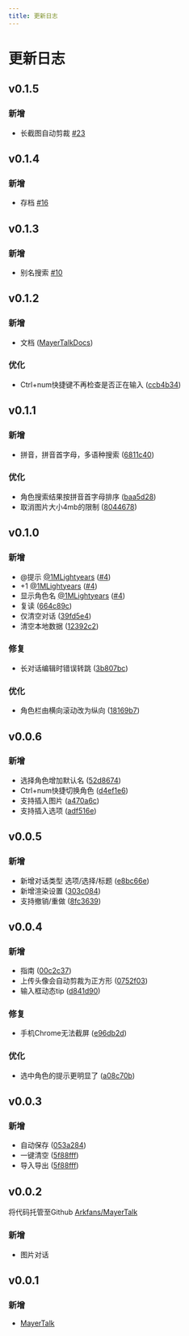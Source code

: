 ```yaml
---
title: 更新日志
---
```


# 更新日志

## v0.1.5

### 新增

- 长截图自动剪裁 [#23](https://github.com/Arkfans/MayerTalk/pull/23)

## v0.1.4

### 新增

- 存档 [#16](https://github.com/Arkfans/MayerTalk/pull/16)

## v0.1.3

### 新增

- 别名搜索 [#10](https://github.com/Arkfans/MayerTalk/pull/10)

## v0.1.2

### 新增

- 文档 ([MayerTalkDocs](https://github.com/Arkfans/MayerTalkDocs))

### 优化

- Ctrl+num快捷键不再检查是否正在输入
  ([ccb4b34](https://github.com/Arkfans/MayerTalk/commit/ccb4b34c9d0285c285a8e20acbe522297db633a3))

## v0.1.1

### 新增

- 拼音，拼音首字母，多语种搜索
  ([6811c40](https://github.com/Arkfans/MayerTalk/commit/bc7639cdfe4dea48a1bf64cb1e4bd3c306100354))

### 优化

- 角色搜索结果按拼音首字母排序
  ([baa5d28](https://github.com/Arkfans/MayerTalk/commit/baa5d28326204812aae3b8482c5bd7fc4667a29b))
- 取消图片大小4mb的限制
  ([8044678](https://github.com/Arkfans/MayerTalk/commit/8044678aa11bb9ded146a92b403adcd073442cde))

## v0.1.0

### 新增

- @提示 [@1MLightyears](https://github.com/1MLightyears) ([#4](https://github.com/Arkfans/MayerTalk/pull/4))
- +1 [@1MLightyears](https://github.com/1MLightyears) ([#4](https://github.com/Arkfans/MayerTalk/pull/4))
- 显示角色名 [@1MLightyears](https://github.com/1MLightyears) ([#4](https://github.com/Arkfans/MayerTalk/pull/4))
- 复读 ([664c89c](https://github.com/Arkfans/MayerTalk/commit/664c89ce4e0f67902c455c5190f0db9c05116040))
- 仅清空对话 ([39fd5e4](https://github.com/Arkfans/MayerTalk/commit/39fd5e45d58b8f84785eb0183bd7d402ee39e82b))
- 清空本地数据 ([12392c2](https://github.com/Arkfans/MayerTalk/commit/12392c2cc0ce010a3b5ef30adc29eb19bc9ed00c))

### 修复

- 长对话编辑时错误转跳 ([3b807bc](https://github.com/Arkfans/MayerTalk/commit/3b807bcf0a5654c83c2156b79f2d7550e6baa91a))

### 优化

- 角色栏由横向滚动改为纵向
  ([18169b7](https://github.com/Arkfans/MayerTalk/commit/18169b7911943d36f6097d7fc69a6614d28e20fe))

## v0.0.6

### 新增

- 选择角色增加默认名 ([52d8674](https://github.com/Arkfans/MayerTalk/commit/52d8674762c224583bdeda9538d64ba6971f253d))
- Ctrl+num快捷切换角色 ([d4ef1e6](https://github.com/Arkfans/MayerTalk/commit/d4ef1e6f5b6d74feb9eea98ae257068f8a7c2791))
- 支持插入图片 ([a470a6c](https://github.com/Arkfans/MayerTalk/commit/a470a6ca5fa763ed26e8d6d820adb733f95b4861))
- 支持插入选项 ([adf516e](https://github.com/Arkfans/MayerTalk/commit/adf516e97834937747b516980d17169477e79859))

## v0.0.5

### 新增

- 新增对话类型
  选项/选择/标题 ([e8bc66e](https://github.com/Arkfans/MayerTalk/commit/e8bc66e68cb4532580f34b9e92851fbe55e6aa8f))
- 新增渲染设置 ([303c084](https://github.com/Arkfans/MayerTalk/commit/303c084aefbb9137d8214a735a51b735e6993daa))
- 支持撤销/重做 ([8fc3639](https://github.com/Arkfans/MayerTalk/commit/8fc3639f2abfbbb159b82643e2fe21a5d103b445))

## v0.0.4

### 新增

- 指南 ([00c2c37](https://github.com/Arkfans/MayerTalk/commit/00c2c37b1671bea16791e59a4e9b63f6ae8bb74d))
- 上传头像会自动剪裁为正方形
  ([0752f03](https://github.com/Arkfans/MayerTalk/commit/0752f032aac8e8bbc213876932380a3e482da552))
- 输入框动态tip ([d841d90](https://github.com/Arkfans/MayerTalk/commit/d841d90dff95f267f8a29bd0362980aaf218e013))

### 修复

- 手机Chrome无法截屏 ([e96db2d](https://github.com/Arkfans/MayerTalk/commit/e96db2da2a89b50674f660825dda20a4d481d144))

### 优化

- 选中角色的提示更明显了
  ([a08c70b](https://github.com/Arkfans/MayerTalk/commit/a08c70b0cedce7193ae5d9786052c52cb618d33d))

## v0.0.3

### 新增

- 自动保存 ([053a284](https://github.com/Arkfans/MayerTalk/commit/053a2847488ea0547bfc0ed7f4d1c779bf890d24))
- 一键清空 ([5f88fff](https://github.com/Arkfans/MayerTalk/commit/5f88fff824ff07f27c744f554843bb6cab679f81))
- 导入导出 ([5f88fff](https://github.com/Arkfans/MayerTalk/commit/5f88fff824ff07f27c744f554843bb6cab679f81))

## v0.0.2

将代码托管至Github [Arkfans/MayerTalk](https://github.com/Arkfans/MayerTalk)

### 新增

- 图片对话

## v0.0.1

### 新增

- [MayerTalk](https://www.mayertalk.top/)